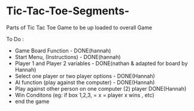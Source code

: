 # Tic-Tac-Toe-Segments-
Parts of Tic Tac Toe Game to be up loaded to overall Game 

To Do :

- Game Board Function - DONE(hannah)
- Start Menu, (Instructions) - DONE(hannah)
- Player 1 and Player 2 variables - DONE(nathan & adapted for board by Hannah)  
- Select one player or two player options -  DONE(Hannah)
- AI function (play against the computer) - DONE(Hannah)
- Play against other person on one computer (2) player  DONE(Hannah)
- Win Conditons (eg:  if box 1,2,3, = x = player x wins , etc) 
- end the game 

